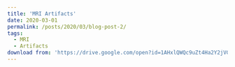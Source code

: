 ```yaml
---
title: 'MRI Artifacts'
date: 2020-03-01
permalink: /posts/2020/03/blog-post-2/
tags:
  - MRI
  - Artifacts
download from: 'https://drive.google.com/open?id=1AHxlQWQc9uZt4Ha2Y2jVGjQz4lZvwJ78cXFT2bX3s3U'
---
```

